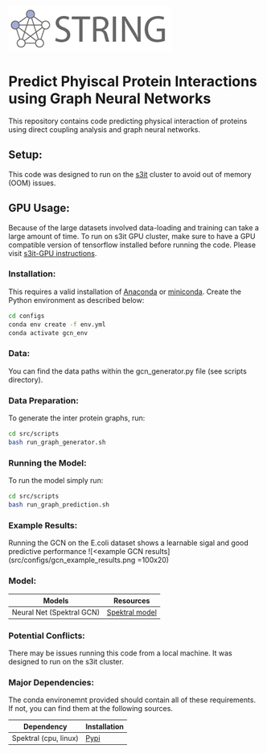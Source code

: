 ![STRING logo](src/configs/logo.png)


# Predict Phyiscal Protein Interactions using Graph Neural Networks
This repository contains code predicting physical interaction of proteins using direct coupling analysis and graph neural networks. 

## Setup:
This code was designed to run on the [s3it](https://apps.s3it.uzh.ch/) cluster to avoid out of memory (OOM) issues.

## GPU Usage:
Because of the large datasets involved data-loading and training can take a large amount of time.
To run on s3it GPU cluster, make sure to have a GPU compatible version of tensorflow installed before running the code. Please visit [s3it-GPU instructions](https://docs.s3it.uzh.ch/cluster/python_tensorflow_example/).

### Installation: 
This requires a valid installation of [Anaconda](https://docs.conda.io/projects/conda/en/latest/user-guide/install/index.html) or [miniconda](https://docs.conda.io/en/latest/miniconda.html). Create the Python environment as described below:

```sh
cd configs
conda env create -f env.yml 
conda activate gcn_env
```
### Data:
You can find the data paths within the gcn_generator.py file (see scripts directory).

### Data Preparation:
To generate the  inter protein graphs, run:

```sh
cd src/scripts
bash run_graph_generator.sh
```
### Running the Model:
To run the model simply run:
```sh
cd src/scripts
bash run_graph_prediction.sh
```

### Example Results:
Running the GCN on the E.coli dataset shows a learnable sigal and good predictive performance 
![<example GCN results](src/configs/gcn_example_results.png =100x20)


### Model:

| Models | Resources |
| ------ | ------ | 
| Neural Net (Spektral GCN) | [Spektral model](https://github.com/danielegrattarola/spektral/blob/master/examples/graph_prediction/general_gnn.py) |

### Potential Conflicts:
There may be issues running this code from a local machine. It was designed to run on the s3it
cluster. 
### Major Dependencies:
The conda environemnt provided should contain all of these requirements. If not, you can find them at the following sources.

| Dependency | Installation |
| ------ | ------ | 
| Spektral (cpu, linux) |[Pypi](https://pypi.org/project/spektral/)|


